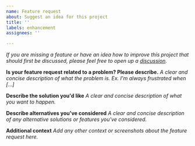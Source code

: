 ```yaml
---
name: Feature request
about: Suggest an idea for this project
title: ''
labels: enhancement
assignees: ''

---
```


_If you are missing a feature or have an idea how to improve this project that should first be
discussed, please feel free to open up
a [discussion](https://github.com/eclipse-tractusx/ssi-dim-wallet-stub/discussions)._

**Is your feature request related to a problem? Please describe.**
_A clear and concise description of what the problem is. Ex. I'm always frustrated when [...]_

**Describe the solution you'd like**
_A clear and concise description of what you want to happen._

**Describe alternatives you've considered**
_A clear and concise description of any alternative solutions or features you've considered._

**Additional context**
_Add any other context or screenshots about the feature request here._

